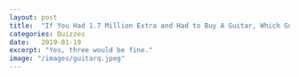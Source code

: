 ```yaml
---
layout: post
title:  "If You Had 1.7 Million Extra and Had to Buy A Guitar, Which Guitar Would You Buy?"
categories: Quizzes
date:   2019-01-19
excerpt: "Yes, three would be fine."
image: "/images/guitarq.jpeg"
---
```


<script>(function(d,s,id){var js,fjs=d.getElementsByTagName(s)[0];if(d.getElementById(id))return;js=d.createElement(s);js.id=id;js.src='https://embed.playbuzz.com/sdk.js';fjs.parentNode.insertBefore(js,fjs);}(document,'script','playbuzz-sdk'));</script>
<div class="playbuzz" data-id="ede30335-b728-4684-bb4d-de03dd0f51eb"></div>
